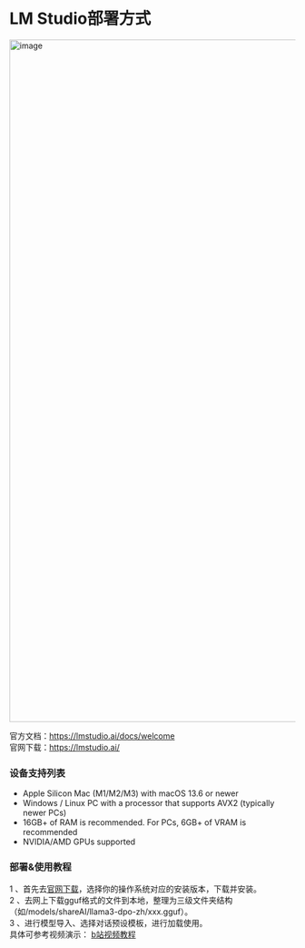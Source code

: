 # LM Studio部署方式
<img width="1200" alt="image" src="https://github.com/CrazyBoyM/llama3-Chinese-chat/assets/35400185/7c692073-2103-41fa-b9aa-c4254a66ada0">

官方文档：https://lmstudio.ai/docs/welcome  
官网下载：https://lmstudio.ai/
### 设备支持列表
- Apple Silicon Mac (M1/M2/M3) with macOS 13.6 or newer
- Windows / Linux PC with a processor that supports AVX2 (typically newer PCs)
- 16GB+ of RAM is recommended. For PCs, 6GB+ of VRAM is recommended
- NVIDIA/AMD GPUs supported

### 部署&使用教程
1 、首先去[官网下载](https://lmstudio.ai/)，选择你的操作系统对应的安装版本，下载并安装。  
2 、去网上下载gguf格式的文件到本地，整理为三级文件夹结构 （如/models/shareAI/llama3-dpo-zh/xxx.gguf）。  
3 、进行模型导入、选择对话预设模板，进行加载使用。  
具体可参考视频演示： [b站视频教程](https://www.bilibili.com/video/BV1nt421g79T)
